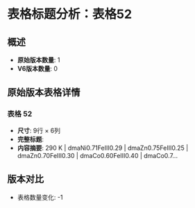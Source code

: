 # 表格标题分析：表格52

## 概述
- **原始版本数量**: 1
- **V6版本数量**: 0

## 原始版本表格详情

### 表格 52
- **尺寸**: 9行 × 6列
- **完整标题**: 
- **内容摘要**: 290 K | dmaNi0.71FeIII0.29 | dmaZn0.75FeIII0.25 | dmaZn0.70FeIII0.30 | dmaCo0.60FeIII0.40 | dmaCo0.7...

## 版本对比

- 表格数量变化: -1